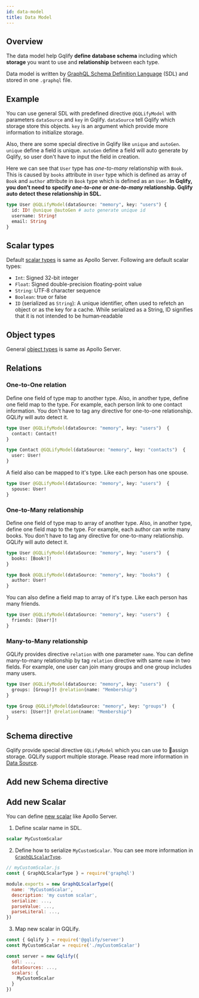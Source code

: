 ```yaml
---
id: data-model
title: Data Model
---
```


## Overview

The data model help Gqlify **define database schema** including which **storage** you want to use and **relationship** between each type.

Data model is written by [GraphQL Schema Definition Language]() (SDL) and stored in one `.graphql` file.

## Example

You can use general SDL with predefined directive `@GQLifyModel` with parameters `dataSource` and `key` in Gqlify. `dataSource` tell Gqlify which storage store this objects. `key` is an argument which provide more information to initialize storage.

Also, there are some special directive in Gqlify like `unique` and `autoGen`. `unique` define a field is unique. `autoGen` define a field will auto generate by Gqlify, so user don't have to input the field in creation.

Here we can see that `User` type has _one-to-many_ relationship with `Book`. This is caused by `books` attribute in `User` type which is defined as array of `Book` and `author` attribute in `Book` type which is defined as an `User`. **In Gqlify, you don't need to specify _one-to-one_ or _one-to-many_ relationship. Gqlify auto detect these relationship in SDL.**

```graphql
type User @GQLifyModel(dataSource: "memory", key: "users") {
  id: ID! @unique @autoGen # auto generate unique id
  username: String!
  email: String
}
```

## Scalar types

Default [scalar types]((https://www.apollographql.com/docs/apollo-server/essentials/schema.html#scalar)) is same as Apollo Server. Following are default scalar types:

* `Int`: Signed 32-bit integer
* `Float`: Signed double-precision floating-point value
* `String`: UTF‐8 character sequence
* `Boolean`: true or false
* `ID` (serialized as `String`): A unique identifier, often used to refetch an object or as the key for a cache. While serialized as a String, ID signifies that it is not intended to be human‐readable

## Object types

General [object types](https://www.apollographql.com/docs/apollo-server/essentials/schema.html#object) is same as Apollo Server.

## Relations

### One-to-One relation
Define one field of type map to another type. Also, in another type, define one field map to the type. For example, each person link to one contact information. You don't have to tag any directive for one-to-one relationship. GQLify will auto detect it.

```graphql
type User @GQLifyModel(dataSource: "memory", key: "users")  {
  contact: Contact!
}

type Contact @GQLifyModel(dataSource: "memory", key: "contacts")  {
  user: User!
}
```

A field also can be mapped to it's type. Like each person has one spouse.

```graphql
type User @GQLifyModel(dataSource: "memory", key: "users")  {
  spouse: User!
}
```

### One-to-Many relationship

Define one field of type map to array of another type. Also, in another type, define one field map to the type. For example, each author can write many books. You don't have to tag any directive for one-to-many relationship. GQLify will auto detect it.

```graphql
type User @GQLifyModel(dataSource: "memory", key: "users")  {
  books: [Book!]!
}

type Book @GQLifyModel(dataSource: "memory", key: "books")  {
  author: User!
}
```

You can also define a field map to array of it's type. Like each person has many friends.

```graphql
type User @GQLifyModel(dataSource: "memory", key: "users")  {
  friends: [User!]!
}
```

### Many-to-Many relationship

GQLify provides directive `relation` with one parameter `name`. You can define many-to-many relationship by tag `relation` directive with same `name` in two fields. For example, one user can join many groups and one group includes many users.

```graphql
type User @GQLifyModel(dataSource: "memory", key: "users")  {
  groups: [Group!]! @relation(name: "Membership")
}

type Group @GQLifyModel(dataSource: "memory", key: "groups")  {
  users: [User!]! @relation(name: "Membership")
}
```

## Schema directive

Gqlify provide special directive `GQLifyModel` which you can use to assign storage. GQLify support multiple storage. Please read more information in [Data Source](data-source.md).

## Add new Schema directive


## Add new Scalar

You can define [new scalar](https://www.apollographql.com/docs/apollo-server/v2/features/scalars-enums.html#custom-scalars) like Apollo Server.

1. Define scalar name in SDL.

```graphql
scalar MyCustomScalar
```

2. Define how to serialize `MyCustomScalar`. You can see more information in [`GraphQLScalarType`](https://graphql.org/graphql-js/type/#graphqlscalartype).

```js
// myCustomScalar.js
const { GraphQLScalarType } = require('graphql')

module.exports = new GraphQLScalarType({
  name: 'MyCustomScalar',
  description: 'my custom scalar',
  serialize: ...,
  parseValue: ...,
  parseLiteral: ...,
})
```

3. Map new scalar in GQLify.

```js
const { Gqlify } = require('@gqlify/server')
const MyCustomScalar = require('./myCustomScalar')

const server = new Gqlify({
  sdl: ...,
  dataSources: ...,
  scalars: {
    MyCustomScalar
  }
})
```
